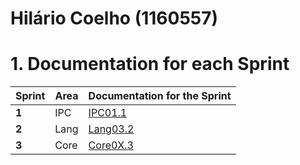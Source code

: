 **Hilário Coelho** (1160557)
===============================

# 1. Documentation for each Sprint


|Sprint  | Area | Documentation for the Sprint |
|--------|------|------------------------------|
| **1**  | IPC | [IPC01.1](sp1)         |
| **2**  | Lang | [Lang03.2](sp2)         |																			
| **3**  | Core  | [Core0X.3](sp3)         |																				
